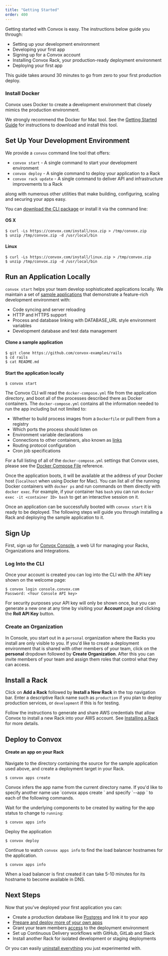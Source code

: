 ```yaml
---
title: "Getting Started"
order: 400
---
```


Getting started with Convox is easy. The instructions below guide you through:

* Setting up your development environment
* Developing your first app
* Signing up for a Convox account
* Installing Convox Rack, your production-ready deployment environment
* Deploying your first app

This guide takes around 30 minutes to go from zero to your first production deploy.

### Install Docker

Convox uses Docker to create a development environment that closely mimics the production environment.

We strongly recommend the Docker for Mac tool. See the [Getting Started Guide](https://beta.docker.com/docs/mac/getting-started/) for instructions to download and install this tool.

## Set Up Your Development Environment

We provide a `convox` command line tool that offers:

* `convox start` - A single command to start your development environment
* `convox deploy` - A single command to deploy your application to a Rack
* `convox rack update` - A single command to deliver API and infrastructure improvements to a Rack

along with numerous other utilities that make building, configuring, scaling and securing your apps easy.

You can [download the CLI package](https://dl.equinox.io/convox/convox/stable) or install it via the command line:

#### OS X

    $ curl -Ls https://convox.com/install/osx.zip > /tmp/convox.zip
    $ unzip /tmp/convox.zip -d /usr/local/bin
    
#### Linux

    $ curl -Ls https://convox.com/install/linux.zip > /tmp/convox.zip
    $ unzip /tmp/convox.zip -d /usr/local/bin

## Run an Application Locally

`convox start` helps your team develop sophisticated applications locally. We maintain a set of [sample applications](https://github.com/convox-examples) that demonstrate a feature-rich development environment with:

* Code syncing and server reloading
* HTTP and HTTPS support
* Process and database linking with DATABASE_URL style environment variables
* Development database and test data management

#### Clone a sample application

    $ git clone https://github.com/convox-examples/rails
    $ cd rails
    $ cat README.md

#### Start the application locally

    $ convox start

The Convox CLI will read the `docker-compose.yml` file from the application directory, and boot all of the processes described there as Docker containers. The `docker-compose.yml` contains all the information needed to run the app including but not limited to:

- Whether to build process images from a `Dockerfile` or pull them from a registry
- Which ports the process should listen on
- Environment variable declarations
- Connections to other containers, also known as [links]()
- Routing protocol configuration
- Cron job specifications

For a full listing of all of the `docker-compose.yml` settings that Convox uses, please see the [Docker Compose File](/docs/docker-compose-file) reference.

Once the application boots, it will be available at the address of your Docker host (`localhost` when using Docker for Mac). You can list all of the running Docker containers with `docker ps` and run commands on them directly with `docker exec`. For example, if your container has `bash` you can run `docker exec -it <container ID> bash` to get an interactive session on it.

Once an application can be successfully booted with `convox start` it is ready to be deployed. The following steps will guide you through installing a Rack and deploying the sample application to it.

## Sign Up

First, sign up for [Convox Console](https://console.convox.com/grid/signup), a web UI for managing your Racks, Organizations and Integrations.

### Log Into the CLI

Once your account is created you can log into the CLI with the API key shown on the welcome page:

    $ convox login console.convox.com
    Password: <Your Console API key>

For security purposes your API key will only be shown once, but you can generate a new one at any time by visiting your **Account** page and clicking the **Roll API Key** button.

### Create an Organization

In Console, you start out in a `personal` organization where the Racks you install are only visible to you. If you'd like to create a deployment environment that is shared with other members of your team, click on the **personal** dropdown followed by **Create Organization**. After this you can invite members of your team and assign them roles that control what they can access.

## Install a Rack

Click on **Add a Rack** followed by **Install a New Rack** in the top navigation bar. Enter a descriptive Rack name such as `production` if you plan to deploy production services, or `development` if this is for testing.

Follow the instructions to generate and share AWS credentials that allow Convox to install a new Rack into your AWS account. See [Installing a Rack](/docs/installing-a-rack) for more details.

## Deploy to Convox

#### Create an app on your Rack

Navigate to the directory containing the source for the sample application used above, and create a deployment target in your Rack.

    $ convox apps create

<div class="block-callout block-show-callout type-info" markdown="1">
Convox infers the app name from the current directory name. If you'd like to specify another name use `convox apps create <name>` and specify `--app <name>` to each of the following commands.
</div>
    
Wait for the underlying components to be created by waiting for the app status to change to `running`:

    $ convox apps info
    
Deploy the application

    $ convox deploy
    
Continue to watch `convox apps info` to find the load balancer hostnames for the application.

    $ convox apps info
    
<div class="block-callout block-show-callout type-info" markdown="1">
When a load balancer is first created it can take 5-10 minutes for its hostname to become available in DNS.
</div>

## Next Steps

Now that you've deployed your first application you can:

* Create a production database like [Postgres](/docs/postgresql/) and link it to your app
* [Prepare and deploy more of your own apps](/docs/preparing-an-application/)
* Grant your team members [access](/docs/access-control) to the deployment environment
* Set up Continuous Delivery workflows with GitHub, GitLab and Slack
* Install another Rack for isolated development or staging deployments

Or you can easily [uninstall everything](/docs/uninstalling-convox/) you just experimented with.

